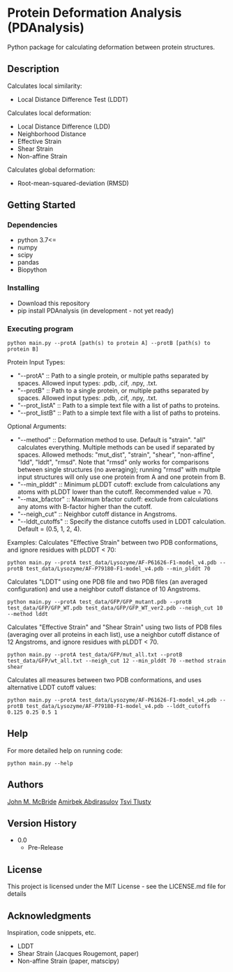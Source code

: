# Protein Deformation Analysis (PDAnalysis)

Python package for calculating deformation between protein structures.

## Description

Calculates local similarity:
* Local Distance Difference Test (LDDT)

Calculates local deformation:
* Local Distance Difference (LDD)
* Neighborhood Distance
* Effective Strain
* Shear Strain
* Non-affine Strain

Calculates global deformation:
* Root-mean-squared-deviation (RMSD)


## Getting Started

### Dependencies

* python 3.7<=
* numpy
* scipy
* pandas
* Biopython


### Installing

* Download this repository
* pip install PDAnalysis (in development - not yet ready)

### Executing program

```
python main.py --protA [path(s) to protein A] --protB [path(s) to protein B]
```

Protein Input Types:
* "--protA"         :: Path to a single protein, or multiple paths separated by spaces. Allowed input types: .pdb, .cif, .npy, .txt.
* "--protB"         :: Path to a single protein, or multiple paths separated by spaces. Allowed input types: .pdb, .cif, .npy, .txt.
* "--prot\_listA"   :: Path to a simple text file with a list of paths to proteins.
* "--prot\_listB"   :: Path to a simple text file with a list of paths to proteins.

Optional Arguments:
* "--method"        :: Deformation method to use. Default is "strain". "all" calculates everything. Multiple methods can be used if separated by spaces. Allowed methods: "mut\_dist", "strain", "shear", "non-affine", "ldd", "lddt", "rmsd". Note that "rmsd" only works for comparisons between single structures (no averaging); running "rmsd" with multple input structures will only use one protein from A and one protein from B.
* "--min\_plddt"    :: Minimum pLDDT cutoff: exclude from calculations any atoms with pLDDT lower than the cutoff. Recommended value = 70.
* "--max\_bfactor"  :: Maximum bfactor cutoff: exclude from calculations any atoms with B-factor higher than the cutoff.
* "--neigh\_cut"    :: Neighbor cutoff distance in Angstroms.
* "--lddt\_cutoffs" :: Specify the distance cutoffs used in LDDT calculation. Default = (0.5, 1, 2, 4).


Examples:
Calculates "Effective Strain" between two PDB conformations, and ignore residues with pLDDT < 70:
```
python main.py --protA test_data/Lysozyme/AF-P61626-F1-model_v4.pdb --protB test_data/Lysozyme/AF-P79180-F1-model_v4.pdb --min_plddt 70
```

Calculates "LDDT" using one PDB file and two PDB files (an averaged configuration) and use a neighbor cutoff distance of 10 Angstroms.
```
python main.py --protA test_data/GFP/GFP_mutant.pdb --protB test_data/GFP/GFP_WT.pdb test_data/GFP/GFP_WT_ver2.pdb --neigh_cut 10 --method lddt
```

Calculates "Effective Strain" and "Shear Strain" using two lists of PDB files (averaging over all proteins in each list), use a neighbor cutoff distance of 12 Angstroms, and ignore residues with pLDDT < 70.
```
python main.py --protA test_data/GFP/mut_all.txt --protB test_data/GFP/wt_all.txt --neigh_cut 12 --min_plddt 70 --method strain shear
```

Calculates all measures between two PDB conformations, and uses alternative LDDT cutoff values:
```
python main.py --protA test_data/Lysozyme/AF-P61626-F1-model_v4.pdb --protB test_data/Lysozyme/AF-P79180-F1-model_v4.pdb --lddt_cutoffs 0.125 0.25 0.5 1
```

## Help

For more detailed help on running code:
```
python main.py --help
```

## Authors

[John M. McBride](https://github.com/jomimc)
[Amirbek Abdirasulov](https://github.com/amirbek)
[Tsvi Tlusty](http://www.sns.ias.edu/~tlusty/index.html)

## Version History

* 0.0
    * Pre-Release

## License

This project is licensed under the MIT License - see the LICENSE.md file for details

## Acknowledgments

Inspiration, code snippets, etc.
* LDDT
* Shear Strain (Jacques Rougemont, paper)
* Non-affine Strain (paper, matscipy)

